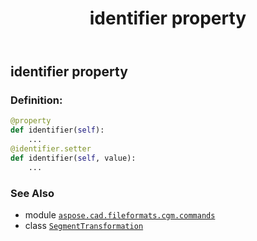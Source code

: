 ﻿---
title: identifier property
second_title: Aspose.CAD for Python via .NET API References
description: 
type: docs
weight: 80
url: /python-net/aspose.cad.fileformats.cgm.commands/segmenttransformation/identifier/
is_root: false
---

## identifier property

### Definition:
```python
@property
def identifier(self):
    ...
@identifier.setter
def identifier(self, value):
    ...
```

### See Also
* module [`aspose.cad.fileformats.cgm.commands`](../../)
* class [`SegmentTransformation`](/cad/python-net/aspose.cad.fileformats.cgm.commands/segmenttransformation)
